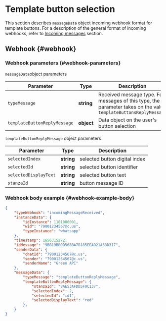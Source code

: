 # Template button selection

This section describes `messageData` object incoming webhook format for template buttons. For a description of the general format of incoming webhooks, refer to [Incoming messages](/../docs/api/receiving/notifications-format/) section. 

## Webhook {#webhook}

### Webhook parameters {#webhook-parameters}

`messageData`object parameters

Parameter | Type | Description
----- | ----- | -----
`typeMessage` | **string** | Received message type. For messages of this type, the parameter takes on the value `templateButtonsReplyMessage`
`templateButtonReplyMessage` | **object** | Data object on the user's button selection

`templateButtonReplyMessage` object parameters

Parameter | Type | Description
----- | ----- | -----
`selectedIndex` | **string** | selected button digital index
`selectedId` | **string** | selected button identifier
`selectedDisplayText` | **string** | selected button text
`stanzaId` | **string** | button message ID

### Webhook body example {#webhook-example-body}

```json
{
    "typeWebhook": "incomingMessageReceived",
    "instanceData": {
        "idInstance": 1101000001,
        "wid": "79001234567@c.us",
        "typeInstance": "whatsapp"
    },
    "timestamp": 1656315272,
    "idMessage": "9BB19BB0D568BA7B185EEAD21A33D317",
    "senderData": {
        "chatId": "79001234567@c.us",
        "sender": "79001234567@c.us",
        "senderName": "Green API"
    },
    "messageData": {
        "typeMessage": "templateButtonReplyMessage",
        "templateButtonReplyMessage": {
            "stanzaId": "BAE53AFDD5F0C137",
            "selectedIndex": 2,
            "selectedId": "id1",
            "selectedDisplayText": "red"
        },
    }
}
```
